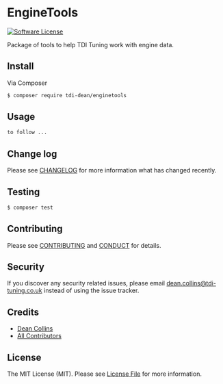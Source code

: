 # EngineTools

[![Software License][ico-license]](LICENSE.md)

Package of tools to help TDI Tuning work with engine data.

## Install

Via Composer

``` bash
$ composer require tdi-dean/enginetools
```

## Usage

``` php
to follow ...
```

## Change log

Please see [CHANGELOG](CHANGELOG.md) for more information what has changed recently.

## Testing

``` bash
$ composer test
```

## Contributing

Please see [CONTRIBUTING](CONTRIBUTING.md) and [CONDUCT](CONDUCT.md) for details.

## Security

If you discover any security related issues, please email dean.collins@tdi-tuning.co.uk instead of using the issue tracker.

## Credits

- [Dean Collins][link-author]
- [All Contributors][link-contributors]

## License

The MIT License (MIT). Please see [License File](LICENSE.md) for more information.

[ico-license]: https://img.shields.io/badge/license-MIT-brightgreen.svg?style=flat-square
[link-author]: https://bitbucket.org/tdi-dean/
[link-contributors]: ../../contributors
